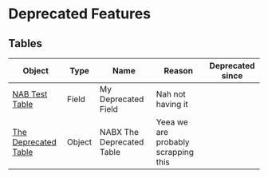 # Deprecated Features

## Tables

| Object | Type | Name | Reason | Deprecated since |
| ------ | ---- | ---- | ------ | ---------------- |
| [NAB Test Table](table-nab-test-table/index.md) | Field | My Deprecated Field | Nah not having it |  |
| [The Deprecated Table](table-nabx-the-deprecated-table/index.md) | Object | NABX The Deprecated Table | Yeea we are probably scrapping this |  |
